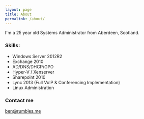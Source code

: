 ```yaml
---
layout: page
title: About
permalink: /about/
---
```


I'm a 25 year old Systems Administrator from Aberdeen, Scotland. 

### Skills:
* Windows Server 2012R2 
* Exchange 2010
* AD/DNS/DHCP/GPO
* Hyper-V / Xenserver
* Sharepoint 2010
* Lync 2013 (Full VoIP & Conferencing Implementation)
* Linux Administration
        

### Contact me

[ben@rumbles.me](mailto:ben@rumbles.me)
